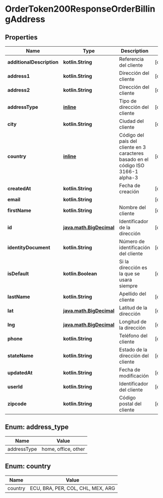 
# OrderToken200ResponseOrderBillingAddress

## Properties
Name | Type | Description | Notes
------------ | ------------- | ------------- | -------------
**additionalDescription** | **kotlin.String** | Referencia del cliente |  [optional]
**address1** | **kotlin.String** | Dirección del cliente |  [optional]
**address2** | **kotlin.String** | Dirección del cliente |  [optional]
**addressType** | [**inline**](#AddressType) | Tipo de dirección del cliente |  [optional]
**city** | **kotlin.String** | Ciudad del cliente |  [optional]
**country** | [**inline**](#Country) | Código del país del cliente en 3 caracteres basado en el código ISO 3166-1 alpha-3 |  [optional]
**createdAt** | **kotlin.String** | Fecha de creación |  [optional]
**email** | **kotlin.String** |  |  [optional]
**firstName** | **kotlin.String** | Nombre del cliente |  [optional]
**id** | [**java.math.BigDecimal**](java.math.BigDecimal.md) | Identificador de la dirección |  [optional]
**identityDocument** | **kotlin.String** | Número de identificación del cliente |  [optional]
**isDefault** | **kotlin.Boolean** | Si la dirección es la que se usara siempre |  [optional]
**lastName** | **kotlin.String** | Apellido del cliente |  [optional]
**lat** | [**java.math.BigDecimal**](java.math.BigDecimal.md) | Latitud de la dirección |  [optional]
**lng** | [**java.math.BigDecimal**](java.math.BigDecimal.md) | Longitud de la dirección |  [optional]
**phone** | **kotlin.String** | Teléfono del cliente |  [optional]
**stateName** | **kotlin.String** | Estado de la dirección del cliente |  [optional]
**updatedAt** | **kotlin.String** | Fecha de modificación |  [optional]
**userId** | **kotlin.String** | Identificador del cliente |  [optional]
**zipcode** | **kotlin.String** | Código postal del cliente |  [optional]


<a id="AddressType"></a>
## Enum: address_type
Name | Value
---- | -----
addressType | home, office, other


<a id="Country"></a>
## Enum: country
Name | Value
---- | -----
country | ECU, BRA, PER, COL, CHL, MEX, ARG



